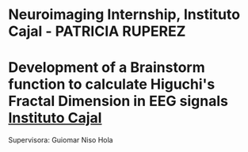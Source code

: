# Neuroimaging Internship, Instituto Cajal - PATRICIA RUPEREZ 
**Development of a Brainstorm function to calculate Higuchi's Fractal Dimension in EEG signals**
[Instituto Cajal](https://cajal.csic.es/)
=======
Supervisora: Guiomar Niso
Hola

